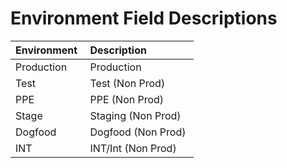 # Environment Field Descriptions

| Environment  | Description  | 
|:------------|:----------|
| Production  | Production  | 
| Test  | Test (Non Prod)  | 
| PPE  | PPE (Non Prod)  | 
| Stage  | Staging (Non Prod)  | 
| Dogfood  | Dogfood (Non Prod)  | 
| INT  | INT/Int (Non Prod)  | 
